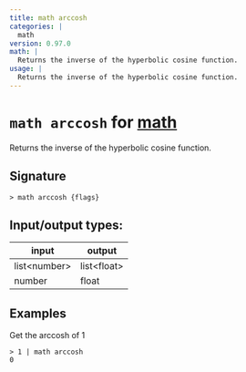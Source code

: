 ```yaml
---
title: math arccosh
categories: |
  math
version: 0.97.0
math: |
  Returns the inverse of the hyperbolic cosine function.
usage: |
  Returns the inverse of the hyperbolic cosine function.
---
```

<!-- This file is automatically generated. Please edit the command in https://github.com/nushell/nushell instead. -->

# `math arccosh` for [math](/commands/categories/math.md)

<div class='command-title'>Returns the inverse of the hyperbolic cosine function.</div>

## Signature

```> math arccosh {flags} ```


## Input/output types:

| input        | output      |
| ------------ | ----------- |
| list\<number\> | list\<float\> |
| number       | float       |
## Examples

Get the arccosh of 1
```nu
> 1 | math arccosh
0
```
